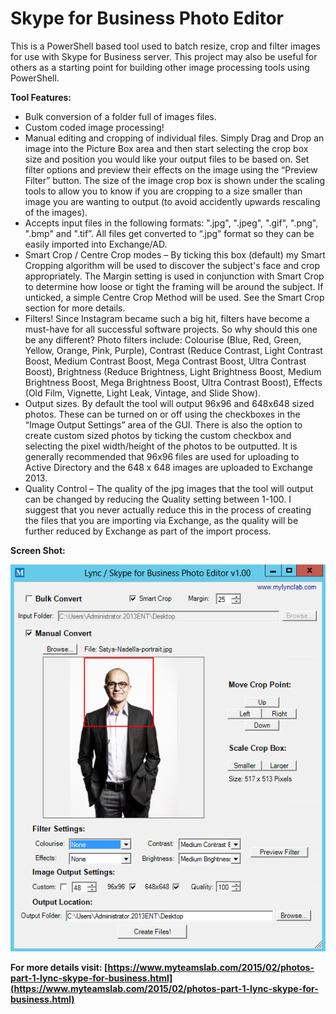 Skype for Business Photo Editor
============================================

This is a PowerShell based tool used to batch resize, crop and filter images for use with Skype for Business server. This project may also be useful for others as a starting point for building other image processing tools using PowerShell.

**Tool Features:**


  *  Bulk conversion of a folder full of images files.
  *  Custom coded image processing!
  *  Manual editing and cropping of individual files. Simply Drag and Drop an image into the Picture Box area and then start selecting the crop box size and position you would like your output files to be based on. Set filter options and preview their effects on the image using the “Preview Filter” button. The size of the image crop box is shown under the scaling tools to allow you to know if you are cropping to a size smaller than image you are wanting to output (to avoid accidently upwards rescaling of the images).
  *  Accepts input files in the following formats: ".jpg", ".jpeg", ".gif", ".png", ".bmp" and ".tif”. All files get converted to “.jpg” format so they can be easily imported into Exchange/AD.
  *  Smart Crop / Centre Crop modes – By ticking this box (default) my Smart Cropping algorithm will be used to discover the subject's face and crop appropriately. The Margin setting is used in conjunction with Smart Crop to determine how loose or tight the framing will be around the subject. If unticked, a simple Centre Crop Method will be used. See the Smart Crop section for more details.
  *  Filters! Since Instagram became such a big hit, filters have become a must-have for all successful software projects. So why should this one be any different? Photo filters include: Colourise (Blue, Red, Green, Yellow, Orange, Pink, Purple), Contrast (Reduce Contrast, Light Contrast Boost, Medium Contrast Boost, Mega Contrast Boost, Ultra Contrast Boost), Brightness (Reduce Brightness, Light Brightness Boost, Medium Brightness Boost, Mega Brightness Boost, Ultra Contrast Boost), Effects (Old Film, Vignette, Light Leak, Vintage, and Slide Show).
  *  Output sizes. By default the tool will output 96x96 and 648x648 sized photos. These can be turned on or off using the checkboxes in the “Image Output Settings” area of the GUI. There is also the option to create custom sized photos by ticking the custom checkbox and selecting the pixel width/height of the photos to be outputted. It is generally recommended that 96x96 files are used for uploading to Active Directory and the 648 x 648 images are uploaded to Exchange 2013.
  *  Quality Control – The quality of the jpg images that the tool will output can be changed by reducing the Quality setting between 1-100. I suggest that you never actually reduce this in the process of creating the files that you are importing via Exchange, as the quality will be further reduced by Exchange as part of the import process.


**Screen Shot:**

![Image](https://github.com/jamescussen/skype-for-business-photo-editor/raw/main/skype-for-business-photo-editor.png)

 
**For more details visit: [https://www.myteamslab.com/2015/02/photos-part-1-lync-skype-for-business.html](https://www.myteamslab.com/2015/02/photos-part-1-lync-skype-for-business.html)**
